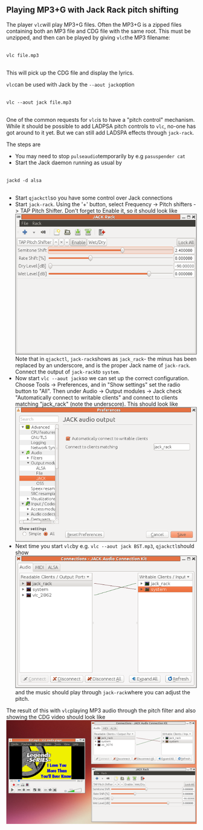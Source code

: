 
##  Playing MP3+G with Jack Rack pitch shifting


The player `vlc`will play MP3+G files.
      Often the MP3+G is a zipped files containing both
      an MP3 file and CDG file with the same root. 
      This must be unzipped, and then can be played by giving `vlc`the MP3 filename:

```

vlc file.mp3
      
```


This will pick up the CDG file and display the lyrics.


 `vlc`can be used with Jack by the `--aout jack`option

```

vlc --aout jack file.mp3
      
```





One of the common requests for `vlc`is to have
      a "pitch control" mechanism. While it should be possible to add
      LADPSA pitch controls to `vlc`, no-one has got
      around to it yet. But we can still add LADSPA effects
      through `jack-rack`.


The steps are

+ You may need to stop `pulseaudio`temporarily
	  by e.g `pasuspender cat`
+ Start the Jack daemon running as usual by
```

jackd -d alsa
	  
```

+ Start `qjackctl`so you have some control
	  over Jack connections
+ Start `jack-rack`. Using the '+' button,
	  select Frequency -> Pitch shifters -> TAP Pitch Shifter.
	  Don't forget to Enable it, so it should look like![alt text](jack-rack.png)Note that in `qjackctl`, `jack-rack`shows as `jack_rack`- the minus has been
	  replaced by an underscore, and is the proper Jack
	  name of `jack-rack`. Connect the output
	  of `jack-rack`to `system`.
+ Now start `vlc --aout jack`so we can set up
	  the correct configuration. Choose Tools -> Preferences,
	  and in "Show settings" set the radio button to "All".
	  Then under Audio -> Output modules -> Jack
	  check "Automatically connect to writable clients" 
	  and connect to clients matching "jack_rack"
	  (note the underscore). This should look like![alt text](vlc-config.png)
+ Next time you start `vlc`by e.g. `vlc --aout jack BST.mp3`, `qjackctl`should show![alt text](qjackctl.png)and the music should play through `jack-rack`where you can adjust the pitch.




The result of this with `vlc`playing MP3 audio
      through the pitch filter and also showing the CDG video
      should look like
![alt text](playing.png)